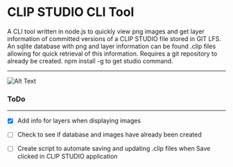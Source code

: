 # CLIP STUDIO CLI Tool

A CLI tool written in node.js to quickly view png images and get layer information of committed versions of a CLIP STUDIO file stored in GIT LFS. An sqlite database with png and layer information can be found .clip files allowing for quick retrieval of this information. Requires a git repository to already be created. npm install -g to get studio command.

----

![Alt Text](process.gif)

### ToDo
---
- [x] Add info for layers when displaying images
- [ ] Check to see if database and images have already been created
- [ ] Create script to automate saving and updating .clip files when Save clicked in CLIP STUDIO application

